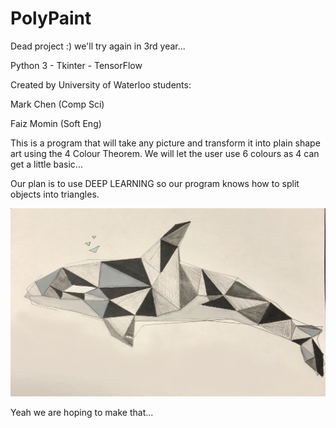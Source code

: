 # PolyPaint

Dead project :) we'll try again in 3rd year...

Python 3 - Tkinter - TensorFlow


Created by University of Waterloo students: 

Mark Chen (Comp Sci)

Faiz Momin (Soft Eng)


This is a program that will take any picture and transform it into plain shape art using the 4 Colour Theorem.
We will let the user use 6 colours as 4 can get a little basic...

Our plan is to use DEEP LEARNING so our program knows how to split objects into triangles.

![](final_similar_target.jpg)

Yeah we are hoping to make that...
